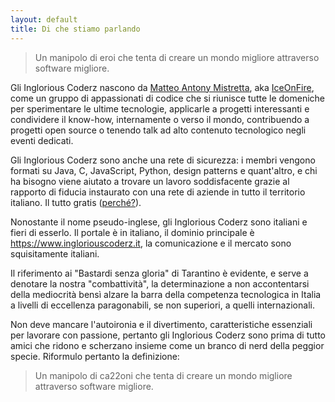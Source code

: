 ```yaml
---
layout: default
title: Di che stiamo parlando
---
```

> Un manipolo di eroi che tenta di creare un mondo migliore attraverso software migliore.

Gli Inglorious Coderz nascono da [Matteo Antony Mistretta](https://www.linkedin.com/in/antonymistretta), aka [IceOnFire](https://github.com/IceOnFire), come un gruppo di appassionati di codice che si riunisce tutte le domeniche per sperimentare le ultime tecnologie, applicarle a progetti interessanti e condividere il know-how, internamente o verso il mondo, contribuendo a progetti open source o tenendo talk ad alto contenuto tecnologico negli eventi dedicati.

Gli Inglorious Coderz sono anche una rete di sicurezza: i membri vengono formati su Java, C, JavaScript, Python, design patterns e quant'altro, e chi ha bisogno viene aiutato a trovare un lavoro soddisfacente grazie al rapporto di fiducia instaurato con una rete di aziende in tutto il territorio italiano. Il tutto gratis ([perché?](/page/perche)).

Nonostante il nome pseudo-inglese, gli Inglorious Coderz sono italiani e fieri di esserlo. Il portale è in italiano, il dominio principale è https://www.ingloriouscoderz.it, la comunicazione e il mercato sono squisitamente italiani.

Il riferimento ai "Bastardi senza gloria" di Tarantino è evidente, e serve a denotare la nostra "combattività", la determinazione a non accontentarsi della mediocrità bensì alzare la barra della competenza tecnologica in Italia a livelli di eccellenza paragonabili, se non superiori, a quelli internazionali.

Non deve mancare l'autoironia e il divertimento, caratteristiche essenziali per lavorare con passione, pertanto gli Inglorious Coderz sono prima di tutto amici che ridono e scherzano insieme come un branco di nerd della peggior specie. Riformulo pertanto la definizione:

> Un manipolo di ca22oni che tenta di creare un mondo migliore attraverso software migliore.

